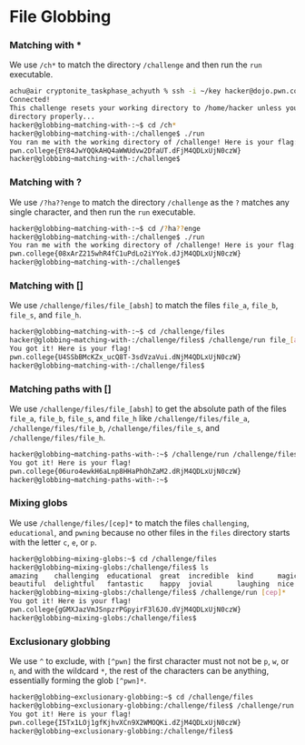 # File Globbing

### Matching with *
We use `/ch*` to match the directory `/challenge` and then run the `run` executable.
```bash
achu@air cryptonite_taskphase_achyuth % ssh -i ~/key hacker@dojo.pwn.college 
Connected!                                                                        
This challenge resets your working directory to /home/hacker unless you change 
directory properly...
hacker@globbing~matching-with-:~$ cd /ch*
hacker@globbing~matching-with-:/challenge$ ./run
You ran me with the working directory of /challenge! Here is your flag:
pwn.college{EY84JwYQQkAHQ4aWWUdvw2DfaUT.dFjM4QDLxUjN0czW}
hacker@globbing~matching-with-:/challenge$ 
```

### Matching with ?
We use `/?ha??enge` to match the directory `/challenge` as the `?` matches any single character, and then run the `run` executable.
```bash
hacker@globbing~matching-with-:~$ cd /?ha??enge
hacker@globbing~matching-with-:/challenge$ ./run
You ran me with the working directory of /challenge! Here is your flag:
pwn.college{08xArZ215whR4fC1uPdLo2iYYok.dJjM4QDLxUjN0czW}
hacker@globbing~matching-with-:/challenge$ 
```

### Matching with []
We use `/challenge/files/file_[absh]` to match the files `file_a`, `file_b`, `file_s`, and `file_h`.
```bash
hacker@globbing~matching-with-:~$ cd /challenge/files
hacker@globbing~matching-with-:/challenge/files$ /challenge/run file_[absh]
You got it! Here is your flag!
pwn.college{U4SSbBMcKZx_ucQ8T-3sdVzaVui.dNjM4QDLxUjN0czW}
hacker@globbing~matching-with-:/challenge/files$
```

### Matching paths with []
We use `/challenge/files/file_[absh]` to get the absolute path of the files `file_a`, `file_b`, `file_s`, and `file_h` like `/challenge/files/file_a`, `/challenge/files/file_b`, `/challenge/files/file_s`, and `/challenge/files/file_h`.
```bash
hacker@globbing~matching-paths-with-:~$ /challenge/run /challenge/files/file_[absh]
You got it! Here is your flag!
pwn.college{06uro4ewkH6aLnp8HHaPhOhZaM2.dRjM4QDLxUjN0czW}
hacker@globbing~matching-paths-with-:~$ 
```

### Mixing globs
We use `/challenge/files/[cep]*` to match the files `challenging`, `educational`, and `pwning` because no other files in the `files` directory starts with the letter `c`, `e`, or `p`.
```bash
hacker@globbing~mixing-globs:~$ cd /challenge/files
hacker@globbing~mixing-globs:/challenge/files$ ls
amazing    challenging  educational  great  incredible  kind      magical  optimistic  queenly  splendid   uplifting   wonderful  youthful
beautiful  delightful   fantastic    happy  jovial      laughing  nice     pwning      radiant  thrilling  victorious  xenial     zesty
hacker@globbing~mixing-globs:/challenge/files$ /challenge/run [cep]*
You got it! Here is your flag!
pwn.college{gGMXJazVmJSnpzrPGpyirF3l6J0.dVjM4QDLxUjN0czW}
hacker@globbing~mixing-globs:/challenge/files$
```

### Exclusionary globbing
We use `^` to exclude, with `[^pwn]` the first character must not not be `p`, `w`, or `n`, and with the wildcard `*`, the rest of the characters can be anything, essentially forming the glob `[^pwn]*`.
```bash
hacker@globbing~exclusionary-globbing:~$ cd /challenge/files
hacker@globbing~exclusionary-globbing:/challenge/files$ /challenge/run [^pwn]*
You got it! Here is your flag!
pwn.college{I5Tx1LOj1gfKjhvXCn9X2WMOQKi.dZjM4QDLxUjN0czW}
hacker@globbing~exclusionary-globbing:/challenge/files$ 
```
